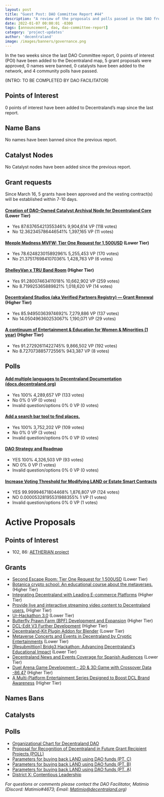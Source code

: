 ```yaml
---
layout: post
title: "Guest Post: DAO Committee Report #44"
description: "A review of the proposals and polls passed in the DAO from March 16 through March 31".
date: 2022-01-07 00:00:01 -0300
tags: [announcement, dao, dao-committee-report]
category: 'project-updates'
author: 'decentraland'
image: /images/banners/governance.png
---
```


In the two weeks since the last DAO Committee report, 0 points of interest (POI) have been added to the Decentraland map, 5 grant proposals were approved, 0 names were banned, 0 catalysts have been added to the network, and 4 community polls have passed.

(INTRO: TO BE COMPLETED BY DAO FACILITATOR)

## Points of Interest
0 points of interest have been added to Decentraland’s map since the last report.


## Name Bans

No names have been banned since the previous report.

## Catalyst Nodes
No Catalyst nodes have been added since the previous report.


## Grant requests
Since March 16, 5 grants have been approved and the vesting contract(s) will be established within 7-10 days.


#### [Creation of DAO-Owned Catalyst Archival Node for Decentraland Core](https://governance.decentraland.org/proposal/?id=21db21b0-bc53-11ed-8c13-518b5c1940be) (Lower Tier)

* Yes 87.63765421355346% 9,904,614 VP (118 votes)
* No 12.362345786446541% 1,397,165 VP (11 votes)


#### [Meeple Madness MVFW: Tier One Request for 1,500USD](https://governance.decentraland.org/proposal/?id=d1c4d160-b95c-11ed-95dc-afd12ca00986) (Lower Tier)

* Yes 78.62482301589296% 5,255,453 VP (170 votes)
* No 21.375176984107036% 1,428,763 VP (6 votes)


#### [ShelleyVan x TRU Band Room](https://governance.decentraland.org/proposal/?id=8a26c5c0-b95c-11ed-95dc-afd12ca00986) (Higher Tier)

* Yes 91.28007463411018% 10,662,902 VP (259 votes)
* No 8.719925365889821% 1,018,620 VP (14 votes)


#### [Decentraland Studios (aka Verified Partners Registry) — Grant Renewal](https://governance.decentraland.org/proposal/?id=81283aa0-b946-11ed-95dc-afd12ca00986) (Higher Tier)

* Yes 85.94950363974692% 7,279,886 VP (137 votes)
* No 14.050496360253067% 1,190,071 VP (29 votes)


#### [A continuum of Entertainment &amp; Education for Women &amp; Minorities (1 year)](https://governance.decentraland.org/proposal/?id=847303a0-b8a8-11ed-95dc-afd12ca00986) (Higher Tier)

* Yes 91.27292611422745% 9,866,502 VP (192 votes)
* No 8.727073885772556% 943,387 VP (8 votes)


## Polls

#### [Add multiple languages to Decentraland Documentation (docs.decentraland.org)](https://governance.decentraland.org/proposal/?id=e7b56cf0-ca73-11ed-8b08-0d4504ab75fe)

* Yes 100% 4,289,657 VP (133 votes)
* No 0% 0 VP (0 votes)
* Invalid question/options 0% 0 VP (0 votes)


#### [Add a search bar tool to find places.](https://governance.decentraland.org/proposal/?id=1e058810-c819-11ed-a454-057e86adfb11)

* Yes 100% 3,752,202 VP (109 votes)
* No 0% 0 VP (3 votes)
* Invalid question/options 0% 0 VP (0 votes)


#### [DAO Strategy and Roadmap](https://governance.decentraland.org/proposal/?id=8f846090-c811-11ed-a454-057e86adfb11)

* YES 100% 4,326,503 VP (93 votes)
* NO 0% 0 VP (1 votes)
* Invalid question/options 0% 0 VP (0 votes)


#### [Increase Voting Threshold for Modifying LAND or Estate Smart Contracts](https://governance.decentraland.org/proposal/?id=963864d0-c0e7-11ed-95a1-11f47a37eb17)

* YES 99.99994671804468% 1,876,807 VP (124 votes)
* NO 0.00005328195531988355% 1 VP (1 votes)
* Invalid question/options 0% 0 VP (1 votes)



# Active Proposals

## Points of Interest

* 102, 86: [AETHERIAN project](https://governance.decentraland.org/proposal/?id=c5fe9500-d8a6-11ed-bfff-7567e61aeee0)

## Grants

* [Second Escape Room: Tier One Request for 1,500USD](https://governance.decentraland.org/proposal/?id=b92dbd80-da43-11ed-a302-91aa98f8d7a4) (Lower Tier)
* [Botanica crypto school: An educational course about the metaverses.](https://governance.decentraland.org/proposal/?id=90e4fec0-d9e8-11ed-bfff-7567e61aeee0) (Higher Tier)
* [Integrating Decentraland with Leading E-commerce Platforms](https://governance.decentraland.org/proposal/?id=04f1cd70-d8d6-11ed-bfff-7567e61aeee0) (Higher Tier)
* [Provide live and interactive streaming video content to Decentraland users.](https://governance.decentraland.org/proposal/?id=0a46c310-d8a0-11ed-bfff-7567e61aeee0) (Higher Tier)
* [Ur-Hackathon 3.0](https://governance.decentraland.org/proposal/?id=75d936a0-d87b-11ed-bfff-7567e61aeee0) (Lower Tier)
* [Butterfly Prawn Farm (BPF) Development and Expansion](https://governance.decentraland.org/proposal/?id=0db6e270-d7c2-11ed-bfff-7567e61aeee0) (Higher Tier)
* [DCL-Edit V3 Further Development](https://governance.decentraland.org/proposal/?id=2d4566b0-d5c5-11ed-bfff-7567e61aeee0) (Higher Tier)
* [Decentraland-Kit Plugin Addon for Blender](https://governance.decentraland.org/proposal/?id=7a4dc360-d48c-11ed-b3d9-b11d80b080d6) (Lower Tier)
* [Metaverse Concerts and Events in Decentraland by Cryptic Entertainments](https://governance.decentraland.org/proposal/?id=2b396310-d3a1-11ed-9cb9-2563bc989482) (Lower Tier)
* [[Resubmittion] Bridg3 Hackathon:  Advancing Decentraland&#39;s Educational Impact](https://governance.decentraland.org/proposal/?id=a923aef0-d317-11ed-9cb9-2563bc989482) (Lower Tier)
* [Decentraland News and Events Coverage for Spanish Audiences](https://governance.decentraland.org/proposal/?id=774e5670-d315-11ed-9cb9-2563bc989482) (Lower Tier)
* [Duel Arena Game Development -  2D &amp; 3D Game with Crossover Data -86,47](https://governance.decentraland.org/proposal/?id=0414e9e0-d1a2-11ed-9cb9-2563bc989482) (Higher Tier)
* [A Multi-Platform Entertainment Series Designed to Boost DCL Brand Awareness](https://governance.decentraland.org/proposal/?id=9b270cc0-d042-11ed-9cb9-2563bc989482) (Higher Tier)

## Names Bans


## Catalysts


## Polls

* [Organizational Chart for Decentraland DAO](https://governance.decentraland.org/proposal/?id=4f53c760-dac0-11ed-a302-91aa98f8d7a4)
* [Proposal for Recognition of Decentraland in Future Grant Recipient Projects (POLL)](https://governance.decentraland.org/proposal/?id=d1e5ff30-da30-11ed-bfff-7567e61aeee0)
* [Parameters for buying back LAND using DAO funds (PT. C)](https://governance.decentraland.org/proposal/?id=47f1c960-d9a6-11ed-bfff-7567e61aeee0)
* [Parameters for buying back LAND using DAO funds (PT. B)](https://governance.decentraland.org/proposal/?id=cd5e1640-d9a5-11ed-bfff-7567e61aeee0)
* [Parameters for buying back LAND using DAO funds (PT. A)](https://governance.decentraland.org/proposal/?id=c66846e0-d9a4-11ed-bfff-7567e61aeee0)
* [District X: Contentious Leadership](https://governance.decentraland.org/proposal/?id=c0e5dd50-d895-11ed-bfff-7567e61aeee0)

*For questions or comments please contact the DAO Facilitator, Matimio (Discord: Matimio#4673; Email: [Matimio@decentraland.org](mailto:Matimio@decentraland.org))*